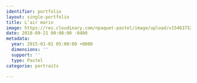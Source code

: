 ```yaml
---
identifier: portfolio
layout: single-portfolio
title: L’air marin
image: https://res.cloudinary.com/npaquet-pastel/image/upload/v1546375230/Lair-marin-pastel-25-X-30-cm-2014.jpg
date: 2018-09-21 00:00:00 -0400
metadata:
  year: 2015-01-01 05:00:00 +0000
  dimensions: ''
  support: ''
  type: Pastel
categorie: portraits

---
```

